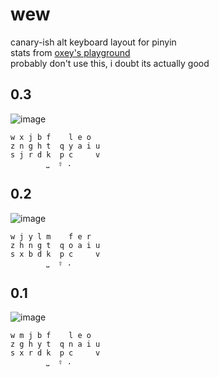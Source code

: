 # wew
canary-ish alt keyboard layout for pinyin <br>
stats from [oxey's playground](https://oxey.dev/playground/) <br>
probably don't use this, i doubt its actually good

## 0.3
![image](https://github.com/Manueljlin/wew/assets/11275573/acdffc15-824e-4d9b-b2f0-9786c6cd2d87)
```
w x j b f    l e o
z n g h t  q y a i u
s j r d k  p c     v
        ⎵  ⇧ .
```

## 0.2
![image](https://github.com/Manueljlin/wew/assets/11275573/0efc5775-92b1-425b-bad6-349f48a431e9)
```
w j y l m    f e r
z h n g t  q o a i u
s x b d k  p c     v
        ⎵  ⇧ .
```

## 0.1
![image](https://github.com/Manueljlin/wew/assets/11275573/5660adff-0c43-4d2d-b064-8ed348a19a1e)
```
w m j b f    l e o
z g h y t  q n a i u
s x r d k  p c     v
        ⎵  ⇧ .
```
